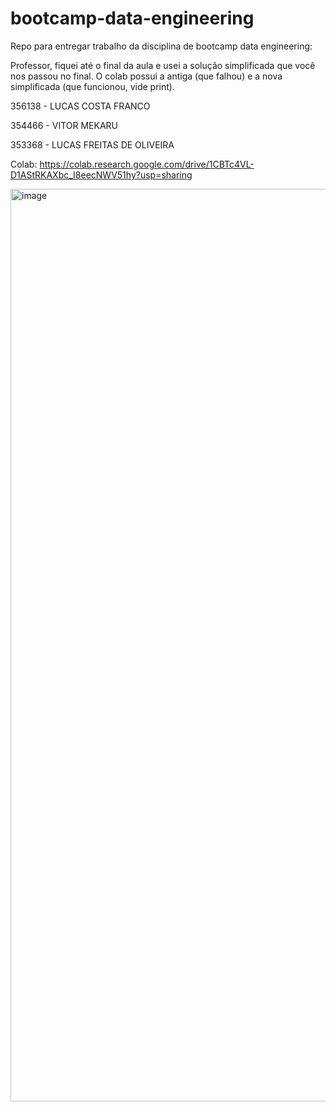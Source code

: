 # bootcamp-data-engineering
Repo para entregar trabalho da disciplina de bootcamp data engineering:

Professor, fiquei até o final da aula e usei a solução simplificada que você nos passou no final. O colab possui a antiga (que falhou) e a nova simplificada (que funcionou, vide print).

356138 - LUCAS COSTA FRANCO

354466 - VITOR MEKARU

353368 - LUCAS FREITAS DE OLIVEIRA


Colab: https://colab.research.google.com/drive/1CBTc4VL-D1AStRKAXbc_I8eecNWV51hy?usp=sharing

<img width="1460" alt="image" src="https://github.com/user-attachments/assets/c3e0e98b-b0a0-4db2-9e08-37cf2390251c" />

